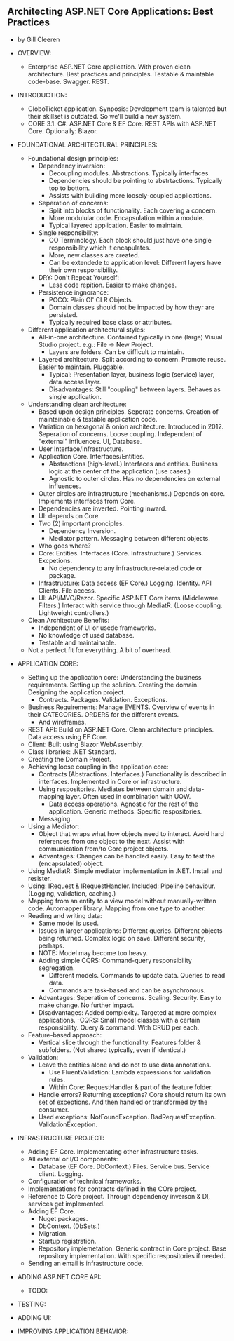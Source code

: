 ## Architecting ASP.NET Core Applications: Best Practices
- by Gill Cleeren

- OVERVIEW:
    - Enterprise ASP.NET Core application. With proven clean architecture. Best practices and principles. Testable & maintable code-base. Swagger. REST.

- INTRODUCTION:
    - GloboTicket application. Synposis: Development team is talented but their skillset is outdated. So we'll build a new system.
    - CORE 3.1. C#. ASP.NET Core & EF Core. REST APIs with ASP.NET Core. Optionally: Blazor.

- FOUNDATIONAL ARCHITECTURAL PRINCIPLES:
    - Foundational design principles:
        - Dependency inversion:
            - Decoupling modules. Abstractions. Typically interfaces.
            - Dependencies should be pointing to abstrtactions. Typically top to bottom.
            - Assists with building more loosely-coupled applications.
        - Seperation of concerns:
            - Split into blocks of functionality. Each covering a concern.
            - More modulular code. Encapsulation within a module.
            - Typical layered application. Easier to maintain.
        - Single responsibility:
            - OO Terminology. Each block should just have one single responsibility which it encapulates.
            - More, new classes are created.
            - Can be extendede to application level: Different layers have their own responsibility.
        - DRY: Don't Repeat Yourself:
            - Less code repition. Easier to make changes.
        - Persistence ingnorance:
            - POCO: Plain Ol' CLR Objects.
            - Domain classes should not be impacted by how theyr are persisted.
            - Typically required base class or attributes.
    - Different application architectural styles:
        - All-in-one architecture. Contained typically in one (large) Visual Studio project. e.g.: File -> New Project. 
            - Layers are folders. Can be difficult to maintain.
        - Layered architecture. Split according to concern. Promote reuse. Easier to maintain. Pluggable.
            - Typical: Presentation layer, business logic (service) layer, data access layer.
            - Disadvantages: Still "coupling" between layers. Behaves as single application.
    - Understanding clean architecture:
        - Based upon design principles. Seperate concerns. Creation of maintainable & testable application code.
        - Variation on hexagonal & onion architecture. Introduced in 2012. Seperation of concerns. Loose coupling. Independent of "external" influences. UI, Database.
        - User Interface/Infrastructure. 
        - Application Core. Interfaces/Entities. 
            - Abstractions (high-level.) Interfaces and entities. Business logic at the center of the application (use cases.)
            - Agnostic to outer circles. Has no dependencies on external influences.
        - Outer circles are infrastructure (mechanisms.) Depends on core. Implements interfaces from Core.
        - Dependencies are inverted. Pointing inward.
        - UI: depends on Core.
        - Two (2) important pronciples.
            - Dependency Inversion.
            - Mediator pattern. Messaging between different objects.
        - Who goes where?
        - Core: Entities. Interfaces (Core. Infrastructure.) Services. Excpetions.
            - No dependency to any infrastructure-related code or package.
        - Infrastructure: Data access (EF Core.) Logging. Identity. API Clients. File access.
        - UI: API/MVC/Razor. Specific ASP.NET Core items (Middleware. Filters.) Interact with service through MediatR. (Loose coupling. Lightweight controllers.)
    - Clean Architecture Benefits:
        - Independent of UI or usede frameworks.
        - No knowledge of used database.
        - Testable and maintainable.
    - Not a perfect fit for everything. A bit of overhead.

- APPLICATION CORE:
    - Setting up the application core: Understanding the business requirements. Setting up the solution. Creating the domain. Designing the application project.
        - Contracts. Packages. Validation. Exceptions.
    - Business Requirements: Manage EVENTS. Overview of events in their CATEGORIES. ORDERS for the different events.
        - And wireframes.
    - REST API: Build on ASP.NET Core. Clean architecture principles. Data access using EF Core.
    - Client: Built using Blazor WebAssembly.
    - Class libraries: .NET Standard.
    - Creating the Domain Project.
    - Achieving loose coupling in the application core:
        - Contracts (Abstractions. Interfaces.) Functionality is described in interfaces. Implemented in Core or infrastructure.
        - Using respositories. Mediates between domain and data-mapping layer. Often used in combination with UOW.
            - Data access operations. Agnostic for the rest of the application. Generic methods. Specific respositories.
        - Messaging.
    - Using a Mediator: 
        - Object that wraps what how objects need to interact. Avoid hard references from one object to the next. Assist with communication from/to Core project objects.
        - Advantages: Changes can be handled easily. Easy to test the (encapsulated) object.
    - Using MediatR: Simple mediator implementation in .NET. Install and resister.
    - Using: IRequest & IRequestHandler. Included: Pipeline behaviour. (Logging, validation, caching.)
    - Mapping from an entity to a view model without manually-written code. Automapper library. Mapping from one type to another.
    - Reading and writing data:
        - Same model is used.
        - Issues in larger applications: Different queries. Different objects being returned. Complex logic on save. Different security, perhaps.
        - NOTE: Model may become too heavy.
        - Adding simple CQRS: Command-query responsibility segregation.
            - Different models. Commands to update data. Queries to read data.
            - Commands are task-based and can be asynchronous.
        - Advantages: Seperation of concerns. Scaling. Security. Easy to make change. No further impact.
        - Disadvantages: Added complexity. Targeted at more complex applications.
        -CQRS: Small model classes with a certain responsibility. Query & command. With CRUD per each.
    - Feature-based approach:
        - Vertical slice through the functionality. Features folder & subfolders. (Not shared typically, even if identical.)
    - Validation:
        - Leave the entities alone and do not to use data annotations. 
            - Use FluentValidation: Lambda expressions for validation rules. 
            - Within Core: RequestHandler & part of the feature folder.
        - Handle errors? Returning exceptions? Core should return its own set of exceptions. And then handled or transformed by the consumer.
        - Used exceptions: NotFoundException. BadRequestException. ValidationException.

- INFRASTRUCTURE PROJECT:
    - Adding EF Core. Implementating other infrastructure tasks.
    - All external or I/O components:
        - Database (EF Core. DbContext.) Files. Service bus. Service client. Logging.
    - Configuration of technical frameworks.
    - Implementations for contracts defined in the COre project.
    - Reference to Core project. Through dependency inverson & DI, services get implemented.
    - Adding EF Core.
        - Nuget packages.
        - DbContext. (DbSets.)
        - Migration.
        - Startup registration.
        - Repository implemetation. Generic contract in Core project. Base repository implementation. With specific respositories if needed.
    - Sending an email is infrastructure code.

- ADDING ASP.NET CORE API:
    - TODO:

- TESTING:

- ADDING UI:

- IMPROVING APPLICATION BEHAVIOR: